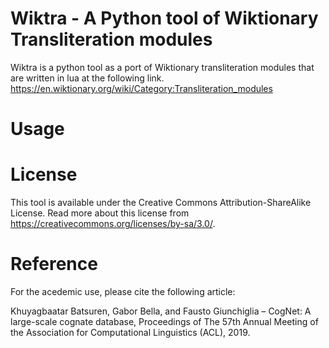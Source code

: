 # Wiktra - A Python tool of Wiktionary Transliteration modules

Wiktra is a python tool as a port of Wiktionary transliteration modules that are written in lua at the following link.
https://en.wiktionary.org/wiki/Category:Transliteration_modules

# Usage



# License
This tool is available under the Creative Commons Attribution-ShareAlike License. Read more about this license from https://creativecommons.org/licenses/by-sa/3.0/.

# Reference
For the acedemic use, please cite the following article:

Khuyagbaatar Batsuren, Gabor Bella, and Fausto Giunchiglia – CogNet: A large-scale cognate database, Proceedings of The 57th Annual Meeting of the Association for Computational Linguistics (ACL), 2019.

